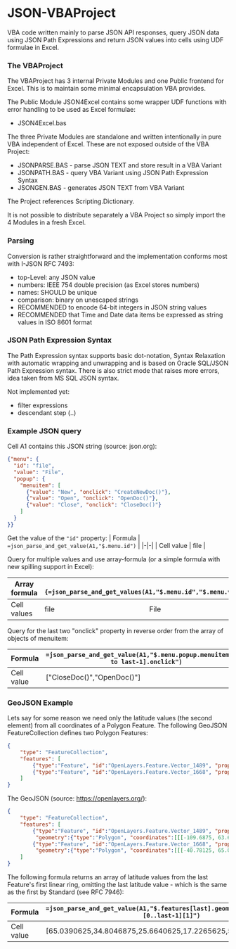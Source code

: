 # JSON-VBAProject

VBA code written mainly to parse JSON API responses, query JSON data using JSON Path Expressions and return JSON values into cells using UDF formulae in Excel.


### The VBAProject

The VBAProject has 3 internal Private Modules and one Public frontend for Excel. This is to maintain some minimal encapsulation VBA provides. 

The Public Module JSON4Excel contains some wrapper UDF functions with error handling to be used as Excel formulae:

- JSON4Excel.bas

The three Private Modules are standalone and written intentionally in pure VBA independent of Excel. These are not exposed outside of the VBA Project: 

- JSONPARSE.BAS - parse JSON TEXT and store result in a VBA Variant
- JSONPATH.BAS - query VBA Variant using JSON Path Expression Syntax
- JSONGEN.BAS - generates JSON TEXT from VBA Variant

The Project references Scripting.Dictionary. 

It is not possible to distribute separately a VBA Project so simply import the 4 Modules in a fresh Excel. 


### Parsing 

Conversion is rather straightforward and the implementation conforms most with I-JSON RFC 7493:

- top-Level: any JSON value
- numbers: IEEE 754 double precision (as Excel stores numbers)
- names: SHOULD be unique
- comparison: binary on unescaped strings
- RECOMMENDED to encode 64-bit integers in JSON string values
- RECOMMENDED that Time and Date data items be expressed as string values in ISO 8601 format

### JSON Path Expression Syntax

The Path Expression syntax supports basic dot-notation, Syntax Relaxation with automatic wrapping and unwrapping and is based on Oracle SQL/JSON Path Expression syntax. There is also strict mode that raises more errors, idea taken from MS SQL JSON syntax.

Not implemented yet:

- filter expressions
- descendant step (..)

### Example JSON query

Cell A1 contains this JSON string (source: json.org):

```json
{"menu": {
  "id": "file",
  "value": "File",
  "popup": {
    "menuitem": [
      {"value": "New", "onclick": "CreateNewDoc()"},
      {"value": "Open", "onclick": "OpenDoc()"},
      {"value": "Close", "onclick": "CloseDoc()"}
    ]
  }
}}
```

Get the value of the `"id"` property:
| Formula  | `=json_parse_and_get_value(A1,"$.menu.id")`  |
|-|-|
| Cell value | file  |

Query for multiple values and use array-formula (or a simple formula with new spilling support in Excel):

<table>
<thead>
<tr>
<th>Array formula</th>
<th colspan="2"> <code> {=json_parse_and_get_values(A1,"$.menu.id","$.menu.value")} </code> </th>
</tr>
</thead>
<tbody>
<tr>
<td>Cell values</td>
<td>file</td>
<td>File</td>
</tr>
</tbody>
</table>

Query for the last two "onclick" property in reverse order from the array of objects of menuitem: 

| Formula  | `=json_parse_and_get_value(A1,"$.menu.popup.menuitem[last to last-1].onclick")`  |
|-|-|
| Cell value | ["CloseDoc()","OpenDoc()"]  |





### GeoJSON Example

Lets say for some reason we need only the latitude values (the second element) from all coordinates of a Polygon Feature. The following GeoJSON FeatureCollection defines two Polygon Features:

```geojson
{
    "type": "FeatureCollection",
    "features": [
        {"type":"Feature", "id":"OpenLayers.Feature.Vector_1489", "properties":{}, "geometry":{"type":"Polygon", "coordinates":[[[-109.6875, 63.6328125], [-112.5, 35.5078125], [-85.078125, 34.8046875], [-68.90625, 39.7265625], [-68.203125, 67.1484375], [-109.6875, 63.6328125]]]}, "crs":{"type":"OGC", "properties":{"urn":"urn:ogc:def:crs:OGC:1.3:CRS84"}}},
        {"type":"Feature", "id":"OpenLayers.Feature.Vector_1668", "properties":{}, "geometry":{"type":"Polygon", "coordinates":[[[-40.78125, 65.0390625], [-40.078125, 34.8046875], [-12.65625, 25.6640625], [21.09375, 17.2265625], [22.5, 58.0078125], [-40.78125, 65.0390625]]]}, "crs":{"type":"OGC", "properties":{"urn":"urn:ogc:def:crs:OGC:1.3:CRS84"}}}
    ]
}
```

The GeoJSON (source: https://openlayers.org/):

```json
{
    "type": "FeatureCollection",
    "features": [
        {"type":"Feature", "id":"OpenLayers.Feature.Vector_1489", "properties":{},
         "geometry":{"type":"Polygon", "coordinates":[[[-109.6875, 63.6328125], [-112.5, 35.5078125], [-85.078125, 34.8046875], [-68.90625, 39.7265625], [-68.203125, 67.1484375], [-109.6875, 63.6328125]]]}, "crs":{"type":"OGC", "properties":{"urn":"urn:ogc:def:crs:OGC:1.3:CRS84"}}},
        {"type":"Feature", "id":"OpenLayers.Feature.Vector_1668", "properties":{},
         "geometry":{"type":"Polygon", "coordinates":[[[-40.78125, 65.0390625], [-40.078125, 34.8046875], [-12.65625, 25.6640625], [21.09375, 17.2265625], [22.5, 58.0078125], [-40.78125, 65.0390625]]]}, "crs":{"type":"OGC", "properties":{"urn":"urn:ogc:def:crs:OGC:1.3:CRS84"}}}
    ]
}
```

The following formula returns an array of latitude values from the last Feature's first linear ring, omitting the last latitude value - which is the same as the first by Standard (see RFC 7946): 

| Formula  | `=json_parse_and_get_value(A1,"$.features[last].geometry.coordinates[0][0..last-1][1]")`  |
|-|-|
| Cell value | [65.0390625,34.8046875,25.6640625,17.2265625,58.0078125] |

